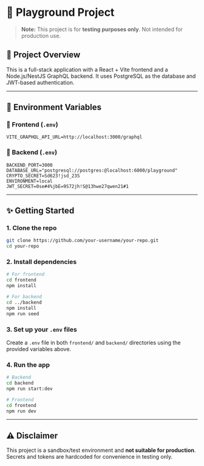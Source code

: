 # 🚧 Playground Project

> **Note:** This project is for **testing purposes only**. Not intended for production use.

## 💠 Project Overview

This is a full-stack application with a React + Vite frontend and a Node.js/NestJS GraphQL backend. It uses PostgreSQL as the database and JWT-based authentication.

---

## 💪 Environment Variables

### 🔹 Frontend (`.env`)

```
VITE_GRAPHQL_API_URL=http://localhost:3000/graphql
```

### 🔸 Backend (`.env`)

```
BACKEND_PORT=3000
DATABASE_URL="postgresql://postgres:@localhost:6000/playground"
CRYPTO_SECRET=Sd623!jsd_23S
ENVIRONMENT=local
JWT_SECRET=0se#4%jbE=9S72jh!S@13hwe27qwen21#1
```

---

## ✨ Getting Started

### 1. Clone the repo

```bash
git clone https://github.com/your-username/your-repo.git
cd your-repo
```

### 2. Install dependencies

```bash
# For frontend
cd frontend
npm install

# For backend
cd ../backend
npm install
npm run seed
```

### 3. Set up your `.env` files

Create a `.env` file in both `frontend/` and `backend/` directories using the provided variables above.

### 4. Run the app

```bash
# Backend
cd backend
npm run start:dev

# Frontend
cd frontend
npm run dev
```

---

## ⚠️ Disclaimer

This project is a sandbox/test environment and **not suitable for production**. Secrets and tokens are hardcoded for convenience in testing only.
